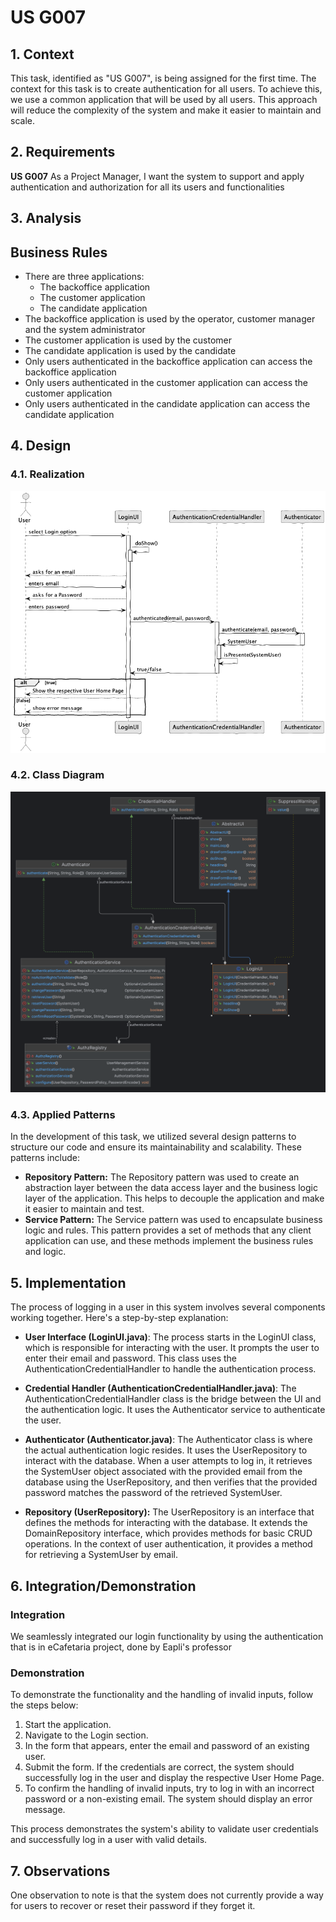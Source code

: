 # US G007

## 1. Context

This task, identified as "US G007", is being assigned for the first time. The context for this task is to create authentication for all users.
To achieve this, we use a common application that will be used by all users. This approach will reduce the complexity of the system and make it easier to maintain and scale.

## 2. Requirements

**US G007** As a Project Manager, I want the system to support and apply authentication and authorization for all its users and functionalities




## 3. Analysis


## Business Rules

- There are three applications:
  - The backoffice application
  - The customer application
  - The candidate application
- The backoffice application is used by the operator, customer manager and the system administrator
- The customer application is used by the customer
- The candidate application is used by the candidate
- Only users authenticated in the backoffice application can access the backoffice application
- Only users authenticated in the customer application can access the customer application
- Only users authenticated in the candidate application can access the candidate application

## 4. Design


### 4.1. Realization

![Login](SD/SD.png)



### 4.2. Class Diagram

![Login](CD/CD.png)

### 4.3. Applied Patterns


In the development of this task, we utilized several design patterns to structure our code and ensure its maintainability and scalability. These patterns include:  
- **Repository Pattern:** The Repository pattern was used to create an abstraction layer between the data access layer and the business logic layer of the application. This helps to decouple the application and make it easier to maintain and test.  
- **Service Pattern:** The Service pattern was used to encapsulate business logic and rules. This pattern provides a set of methods that any client application can use, and these methods implement the business rules and logic.  


## 5. Implementation
The process of logging in a user in this system involves several components working together. Here's a step-by-step explanation:

- **User Interface (LoginUI.java)**: The process starts in the LoginUI class, which is responsible for interacting with the user. It prompts the user to enter their email and password. This class uses the AuthenticationCredentialHandler to handle the authentication process.

- **Credential Handler (AuthenticationCredentialHandler.java)**: The AuthenticationCredentialHandler class is the bridge between the UI and the authentication logic. It uses the Authenticator service to authenticate the user.

- **Authenticator (Authenticator.java)**: The Authenticator class is where the actual authentication logic resides. It uses the UserRepository to interact with the database. When a user attempts to log in, it retrieves the SystemUser object associated with the provided email from the database using the UserRepository, and then verifies that the provided password matches the password of the retrieved SystemUser.

- **Repository (UserRepository):** The UserRepository is an interface that defines the methods for interacting with the database. It extends the DomainRepository interface, which provides methods for basic CRUD operations. In the context of user authentication, it provides a method for retrieving a SystemUser by email.


## 6. Integration/Demonstration

### Integration

We seamlessly integrated our login functionality by using the authentication that is in eCafetaria project, done by Eapli's professor 

### Demonstration

To demonstrate the functionality and the handling of invalid inputs, follow the steps below:  
1. Start the application.
2. Navigate to the Login section.
3. In the form that appears, enter the email and password of an existing user. 
4. Submit the form. If the credentials are correct, the system should successfully log in the user and display the respective User Home Page.
5. To confirm the handling of invalid inputs, try to log in with an incorrect password or a non-existing email. The system should display an error message.

This process demonstrates the system's ability to validate user credentials and successfully log in a user with valid details.

## 7. Observations

One observation to note is that the system does not currently provide a way for users to recover or reset their password if they forget it. 